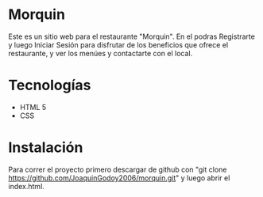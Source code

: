 # Morquin
Este es un sitio web para el restaurante "Morquin". En el podras Registrarte y luego Iniciar Sesión para disfrutar de los beneficios que ofrece el restaurante, y ver los menúes y contactarte con el local. 

# Tecnologías
- HTML 5
- CSS 

# Instalación
Para correr el proyecto primero descargar de github con "git clone https://github.com/JoaquinGodoy2006/morquin.git" y luego abrir el index.html.